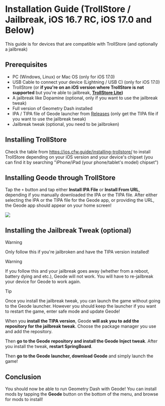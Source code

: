 # Installation Guide (TrollStore / Jailbreak, iOS 16.7 RC, iOS 17.0 and Below)

This guide is for devices that are compatible with TrollStore (and optionally a jailbreak)

## Prerequisites
- PC (Windows, Linux) or Mac OS (only for iOS 17.0)
- USB Cable to connect your device (Lightning / USB C) (only for iOS 17.0) 
- TrollStore (or **if you're on an iOS version where TrollStore is not supported** but you're able to jailbreak, **[TrollStore Lite](https://havoc.app/package/trollstorelite))**
- A jailbreak like Dopamine (optional, only if you want to use the jailbreak tweak)
- Full version of Geometry Dash installed
- IPA / TIPA file of Geode launcher from [Releases](https://github.com/geode-sdk/ios-launcher/releases) (only get the TIPA file if you want to use the jailbreak tweak)
- Jailbreak tweak (optional, you need to be jailbroken)

## Installing TrollStore
Check the table from https://ios.cfw.guide/installing-trollstore/ to install TrollStore depending on your iOS version and your device's chipset (you can find it by searching "iPhone/iPad (your phone/tablet's model) chipset")

## Installing Geode through TrollStore
Tap the `+` button and tap either **Install IPA File** or **Install From URL**, depending if you manually downloaded the IPA or the TIPA file. After either selecting the IPA or the TIPA file for the Geode app, or providing the URL, the Geode app should appear on your home screen!

![](screenshots/install-trollstore.png)

## Installing the Jailbreak Tweak (optional)

> [!WARNING]
> Only follow this if you're jailbroken and have the TIPA version installed!

> [!WARNING]
> If you follow this and your jailbreak goes away (whether from a reboot, battery dying and etc.), Geode will not work. You will have to re-jailbreak your device for Geode to work again.

> [!TIP]
> Once you install the jailbreak tweak, you can launch the game without going to the Geode launcher. However you should keep the launcher if you want to restart the game, enter safe mode and update Geode!

When you **install the TIPA version**, Geode **will ask you to add the repository for the jailbreak tweak**. Choose the package manager you use and add the repository.

Then **go to the Geode repository and install the Geode Inject tweak**. After you install the tweak, **restart SpringBoard**.

Then **go to the Geode launcher, download Geode** and simply launch the game!

## Conclusion
You should now be able to run Geometry Dash with Geode! You can install mods by tapping the **Geode** button on the bottom of the menu, and browse for mods to install!
